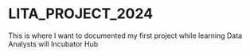 # LITA_PROJECT_2024
This is where I want to documented my first project while learning Data Analysts will Incubator Hub

